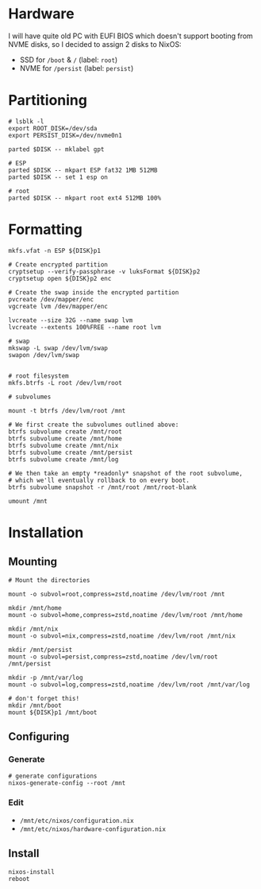# Hardware
I will have quite old PC with EUFI BIOS which doesn't support booting from NVME disks, so I decided to assign 2 disks to NixOS: 
* SSD for `/boot` & `/` (label: `root`)
* NVME for `/persist` (label: `persist`)


# Partitioning
```
# lsblk -l
export ROOT_DISK=/dev/sda 
export PERSIST_DISK=/dev/nvme0n1

parted $DISK -- mklabel gpt

# ESP
parted $DISK -- mkpart ESP fat32 1MB 512MB
parted $DISK -- set 1 esp on

# root
parted $DISK -- mkpart root ext4 512MB 100%

```

# Formatting
```
mkfs.vfat -n ESP ${DISK}p1

# Create encrypted partition
cryptsetup --verify-passphrase -v luksFormat ${DISK}p2
cryptsetup open ${DISK}p2 enc

# Create the swap inside the encrypted partition
pvcreate /dev/mapper/enc
vgcreate lvm /dev/mapper/enc

lvcreate --size 32G --name swap lvm
lvcreate --extents 100%FREE --name root lvm

# swap
mkswap -L swap /dev/lvm/swap
swapon /dev/lvm/swap


# root filesystem
mkfs.btrfs -L root /dev/lvm/root

# subvolumes

mount -t btrfs /dev/lvm/root /mnt

# We first create the subvolumes outlined above:
btrfs subvolume create /mnt/root
btrfs subvolume create /mnt/home
btrfs subvolume create /mnt/nix
btrfs subvolume create /mnt/persist
btrfs subvolume create /mnt/log

# We then take an empty *readonly* snapshot of the root subvolume,
# which we'll eventually rollback to on every boot.
btrfs subvolume snapshot -r /mnt/root /mnt/root-blank

umount /mnt

```



# Installation

## Mounting
```
# Mount the directories

mount -o subvol=root,compress=zstd,noatime /dev/lvm/root /mnt

mkdir /mnt/home
mount -o subvol=home,compress=zstd,noatime /dev/lvm/root /mnt/home

mkdir /mnt/nix
mount -o subvol=nix,compress=zstd,noatime /dev/lvm/root /mnt/nix

mkdir /mnt/persist
mount -o subvol=persist,compress=zstd,noatime /dev/lvm/root /mnt/persist

mkdir -p /mnt/var/log
mount -o subvol=log,compress=zstd,noatime /dev/lvm/root /mnt/var/log

# don't forget this!
mkdir /mnt/boot
mount ${DISK}p1 /mnt/boot
```
## Configuring
### Generate
```
# generate configurations
nixos-generate-config --root /mnt

```

### Edit
* `/mnt/etc/nixos/configuration.nix`
* `/mnt/etc/nixos/hardware-configuration.nix`


## Install

```
nixos-install
reboot
```

#